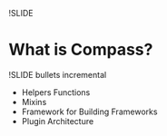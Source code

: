 !SLIDE 

What is Compass?
================

!SLIDE bullets incremental

- Helpers Functions
- Mixins
- Framework for Building Frameworks
- Plugin Architecture
